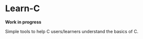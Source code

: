 # Learn-C


**Work in progress**


Simple tools to help C users/learners understand the basics of C.

